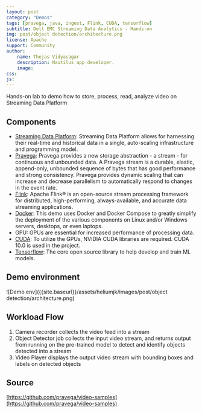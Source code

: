 ```yaml
---
layout: post
category: "Demos"
tags: [pravega, java, ingest, Flink, CUDA, tensorflow]
subtitle: Dell EMC Streaming Data Analytics - Hands-on
img: post/object detection/architecture.png
license: Apache
support: Community
author:
    name: Thejas Vidyasagar
    description: Nautilus app developer.
    image:
css:
js:
---
```


Hands-on lab to demo how to store, process, read, analyze video on Streaming Data Platform
<!--more-->

## Components
- [Streaming Data Platform](https://www.delltechnologies.com/en-us/storage/streaming-data-platform.htm): Streaming Data Platform allows for harnessing their real-time and historical data in a single, auto-scaling infrastructure and programming model.
- [Pravega](http://pravega.io): Pravega provides a new storage abstraction - a stream - for continuous and unbounded data. A Pravega stream is a durable, elastic, append-only, unbounded sequence of bytes that has good performance and strong consistency. Pravega provides dynamic scaling that can increase and decrease parallelism to automatically respond to changes in the event rate.
- [Flink](https://flink.apache.org): Apache Flink® is an open-source stream processing framework for distributed, high-performing, always-available, and accurate data streaming applications.
- [Docker](https://en.wikipedia.org/wiki/Docker_\(software\)): This demo uses Docker and Docker Compose to greatly simplify the deployment of the various components on Linux and/or Windows servers, desktops, or even laptops.
- GPU: GPUs are essential for increased performance of processing data.
- [CUDA](https://developer.nvidia.com/hpc): To utilize the GPUs, NVIDIA CUDA libraries are required. CUDA 10.0 is used in the project.
- [Tensorflow](https://www.tensorflow.org/): The core open source library to help develop and train ML models.

## Demo environment
![Demo env]({{site.baseurl}}/assets/heliumjk/images/post/object detection/architecture.png)


## Workload Flow
1. Camera recorder collects the video feed into a stream
2. Object Detector job collects the input video stream, and returns output from running on the pre-trained model to detect and identify objects detected into a stream
3. Video Player displays the output video stream with bounding boxes and labels on detected objects

## Source
[https://github.com/pravega/video-samples](https://github.com/pravega/video-samples)